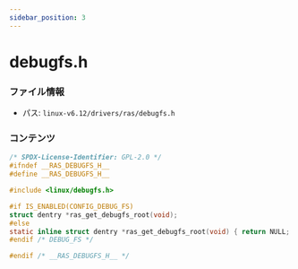```yaml
---
sidebar_position: 3
---
```

# debugfs.h

### ファイル情報

- パス: `linux-v6.12/drivers/ras/debugfs.h`

### コンテンツ

```h
/* SPDX-License-Identifier: GPL-2.0 */
#ifndef __RAS_DEBUGFS_H__
#define __RAS_DEBUGFS_H__

#include <linux/debugfs.h>

#if IS_ENABLED(CONFIG_DEBUG_FS)
struct dentry *ras_get_debugfs_root(void);
#else
static inline struct dentry *ras_get_debugfs_root(void) { return NULL; }
#endif /* DEBUG_FS */

#endif /* __RAS_DEBUGFS_H__ */

```
